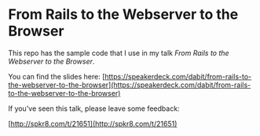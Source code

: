 # From Rails to the Webserver to the Browser

This repo has the sample code that I use in my talk *From Rails to the Webserver
to the Browser*.

You can find the slides here:
[https://speakerdeck.com/dabit/from-rails-to-the-webserver-to-the-browser](https://speakerdeck.com/dabit/from-rails-to-the-webserver-to-the-browser)

If you've seen this talk, please leave some feedback:

[http://spkr8.com/t/21651](http://spkr8.com/t/21651)
